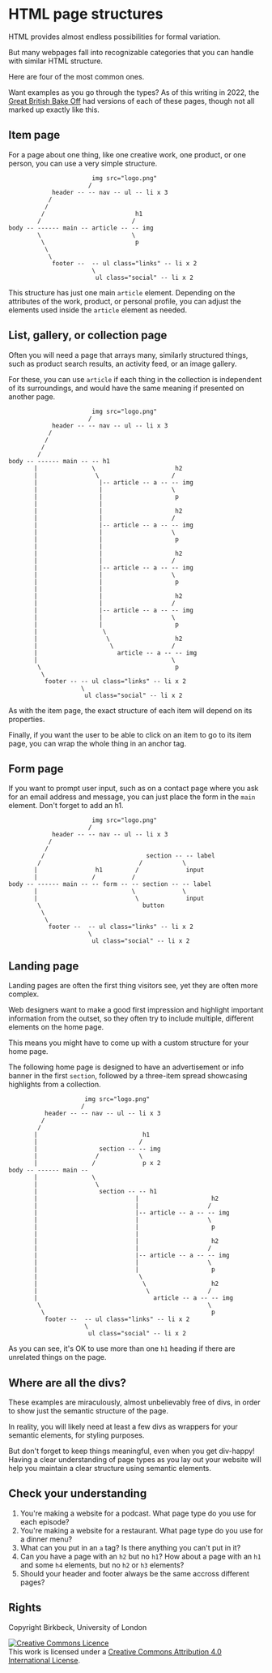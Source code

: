 # HTML page structures

HTML provides almost endless possibilities for formal variation.

But many webpages fall into recognizable categories that you can handle with similar HTML structure.

Here are four of the most common ones.

Want examples as you go through the types? As of this writing in 2022, the [Great British Bake Off](https://thegreatbritishbakeoff.co.uk/) had versions of each of these pages, though not all marked up exactly like this.

## Item page

For a page about one thing, like one creative work, one product, or one person, you can use a very simple structure.

```
                       img src="logo.png"
                      /
            header -- -- nav -- ul -- li x 3
           /
          /
         /                         h1
        /                         /
body -- ------ main -- article -- -- img
        \                         \
         \                         p
          \
           \
            footer --  -- ul class="links" -- li x 2
                       \
                        ul class="social" -- li x 2
```

This structure has just one main `article` element. Depending on the attributes of the work, product, or personal profile, you can adjust the elements used inside the `article` element as needed.

## List, gallery, or collection page

Often you will need a page that arrays many, similarly structured things, such as product search results, an activity feed, or an image gallery.

For these, you can use `article` if each thing in the collection is independent of its surroundings, and would have the same meaning if presented on another page.

```
                       img src="logo.png"
                      /
            header -- -- nav -- ul -- li x 3
           /
          /
         /
        /
body -- ------ main -- -- h1
       |               \                      h2
       |                \                    /
       |                 |-- article -- a -- -- img
       |                 |                   \
       |                 |                    p
       |                 |
       |                 |                    h2
       |                 |                   /
       |                 |-- article -- a -- -- img
       |                 |                   \
       |                 |                    p
       |                 |
       |                 |                    h2
       |                 |                   /
       |                 |-- article -- a -- -- img
       |                 |                   \
       |                 |                    p
       |                 |
       |                 |                    h2
       |                 |                   /
       |                 |-- article -- a -- -- img
       |                 |                   \
       |                 |                    p
       |                  \
       |                   \                  h2
       |                    \                /
       |                      article -- a -- -- img
       |                                     \
        \                                     p
         \
          footer -- -- ul class="links" -- li x 2
                    \
                     ul class="social" -- li x 2
```

As with the item page, the exact structure of each item will depend on its properties.

Finally, if you want the user to be able to click on an item to go to its item page, you can wrap the whole thing in an anchor tag.

## Form page

If you want to prompt user input, such as on a contact page where you ask for an email address and message, you can just place the form in the `main` element. Don't forget to add an h1.

```
                       img src="logo.png"
                      /
            header -- -- nav -- ul -- li x 3
           /
          /
         /                            section -- -- label
        /                           /           \
       |                h1         /             input
       |               /          /
body -- ------ main -- -- form -- -- section -- -- label
       |                          \             \
       |                           \             input
        \                            button
         \
          \
           footer --  -- ul class="links" -- li x 2
                      \
                       ul class="social" -- li x 2
```

## Landing page

Landing pages are often the first thing visitors see, yet they are often more complex.

Web designers want to make a good first impression and highlight important information from the outset, so they often try to include multiple, different elements on the home page.

This means you might have to come up with a custom structure for your home page.

The following home page is designed to have an advertisement or info banner in the first `section`, followed by a three-item spread showcasing highlights from a collection.

```
                     img src="logo.png"
                    /
          header -- -- nav -- ul -- li x 3
         /
        /
       |                             h1
       |                            /
       |                 section -- -- img
       |                /           \
       |               /             p x 2
body -- ------ main --
       |               \
       |                \
       |                 section -- -- h1
       |                           |                    h2
       |                           |                   /
       |                           |-- article -- a -- -- img
       |                           |                   \
       |                           |                    p
       |                           |
       |                           |                    h2
       |                           |                   /
       |                           |-- article -- a -- -- img
       |                           |                   \
       |                           |                    p
       |                            \
       |                             \                  h2
       |                              \                /
       |                                article -- a -- -- img
        \                                              \
         \                                              p
          footer --  -- ul class="links" -- li x 2
                     \
                      ul class="social" -- li x 2
```

As you can see, it's OK to use more than one `h1` heading if there are unrelated things on the page.

## Where are all the divs?

These examples are miraculously, almost unbelievably free of divs, in order to show just the semantic structure of the page.

In reality, you will likely need at least a few divs as wrappers for your semantic elements, for styling purposes.

But don't forget to keep things meaningful, even when you get div-happy! Having a clear understanding of page types as you lay out your website will help you maintain a clear structure using semantic elements.

## Check your understanding
1. You're making a website for a podcast. What page type do you use for each episode?
2. You're making a website for a restaurant. What page type do you use for a dinner menu?
3. What can you put in an `a` tag? Is there anything you can't put in it?
4. Can you have a page with an `h2` but no `h1`? How about a page with an `h1` and some `h4` elements, but no `h2` or `h3` elements?
5. Should your header and footer always be the same accross different pages?

<!--
1. item
2. list / gallery / collection
3. almost anything short of body, except interactive elements
4. not good practice, as heading levels should not have gaps
5. generally speaking, yes
-->

## Rights
Copyright Birkbeck, University of London

<a rel="license" href="http://creativecommons.org/licenses/by/4.0/"><img alt="Creative Commons Licence" src="https://i.creativecommons.org/l/by/4.0/88x31.png" /></a><br />This work is licensed under a <a rel="license" href="http://creativecommons.org/licenses/by/4.0/">Creative Commons Attribution 4.0 International License</a>.
